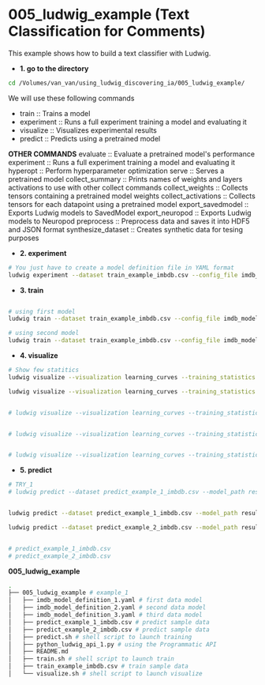 # 005_ludwig_example (Text Classification for Comments)
This example shows how to build a text classifier with Ludwig.


- **1. go to the directory**
``` bash
cd /Volumes/van_van/using_ludwig_discovering_ia/005_ludwig_example/
```

We will use these following commands

- train :: Trains a model
- experiment :: Runs a full experiment training a model and evaluating it
- visualize :: Visualizes experimental results
- predict :: Predicts using a pretrained model


**OTHER COMMANDS**
evaluate :: Evaluate a pretrained model's performance
experiment :: Runs a full experiment training a model and evaluating it
hyperopt :: Perform hyperparameter optimization
serve :: Serves a pretrained model
collect_summary :: Prints names of weights and layers activations to use with other collect commands
collect_weights :: Collects tensors containing a pretrained model weights
collect_activations :: Collects tensors for each datapoint using a pretrained model
export_savedmodel :: Exports Ludwig models to SavedModel
export_neuropod :: Exports Ludwig models to Neuropod
preprocess :: Preprocess data and saves it into HDF5 and JSON format
synthesize_dataset :: Creates synthetic data for tesing purposes


- **2. experiment**
``` bash
# You just have to create a model definition file in YAML format
ludwig experiment --dataset train_example_imbdb.csv --config_file imdb_model_definition_1.yaml
```

- **3. train**
``` bash

# using first model
ludwig train --dataset train_example_imbdb.csv --config_file imdb_model_definition_1.yaml

# using second model
ludwig train --dataset train_example_imbdb.csv --config_file imdb_model_definition_2.yaml
```

- **4. visualize**

``` bash
# Show few statitics
ludwig visualize --visualization learning_curves --training_statistics results/experiment_run/training_statistics.json

ludwig visualize --visualization learning_curves --training_statistics results/experiment_run_0/training_statistics.json


# ludwig visualize --visualization learning_curves --training_statistics results/experiment_run_1/training_statistics.json


# ludwig visualize --visualization learning_curves --training_statistics results/experiment_run_2/training_statistics.json


# ludwig visualize --visualization learning_curves --training_statistics results/experiment_run_3/training_statistics.json
```

- **5. predict**

``` bash
# TRY_1
# ludwig predict --dataset predict_example_1_imbdb.csv --model_path results/experiment_run/model


ludwig predict --dataset predict_example_1_imbdb.csv --model_path results/experiment_run_3/model

ludwig predict --dataset predict_example_2_imbdb.csv --model_path results/experiment_run_3/model


# predict_example_1_imbdb.csv
# predict_example_2_imbdb.csv
```

**005_ludwig_example**
``` bash
.
├── 005_ludwig_example # example_1 
│   ├── imdb_model_definition_1.yaml # first data model
│   ├── imdb_model_definition_2.yaml # second data model
│   ├── imdb_model_definition_3.yaml # third data model
│   ├── predict_example_1_imbdb.csv # predict sample data
│   ├── predict_example_2_imbdb.csv # predict sample data
│   ├── predict.sh # shell script to launch training
│   ├── python_ludwig_api_1.py # using the Programmatic API
│   ├── README.md
│   ├── train.sh # shell script to launch train
│   ├── train_example_imbdb.csv # train sample data
│   └── visualize.sh # shell script to launch visualize


```